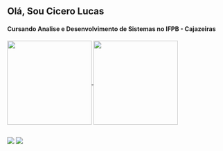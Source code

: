 ## Olá, Sou Cicero Lucas
#### Cursando Analise e Desenvolvimento de Sistemas no IFPB - Cajazeiras

  <div>
    <a href = "https://github.com/CiceroLucas">
    <img height="195em" align="center" src="https://github-readme-stats.vercel.app/api?username=CiceroLucas&&show_icons=true&title_color=ffffff&icon_color=bb2acf&text_color=daf7dc&bg_color=151515"/>
    <img height="195em" align="center" src="https://github-readme-stats.vercel.app/api/top-langs/?username=CiceroLucas&langs_count=8&theme=dark"/>
  </div>

##
  <div>
    <a href = "mailto:lukasferreiradesousa890@gmail.com" target ="_blank"><img src = "https://img.shields.io/badge/Gmail-D14836?style=for-the-badge&logo=gmail&logoColor=white"></a>
    <a href = "https://www.instagram.com/luscathefusca/" target ="_blank"><img src = "https://img.shields.io/badge/Instagram-E4405F?style=for-the-badge&logo=instagram&logoColor=white"></a>
  </div>
